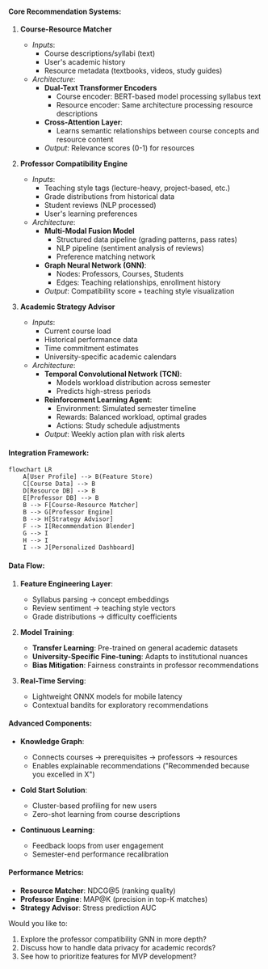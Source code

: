 #### Core Recommendation Systems:
1. **Course-Resource Matcher**  
   - *Inputs*:  
     - Course descriptions/syllabi (text)  
     - User's academic history  
     - Resource metadata (textbooks, videos, study guides)  
   - *Architecture*:  
     - **Dual-Text Transformer Encoders**  
       - Course encoder: BERT-based model processing syllabus text  
       - Resource encoder: Same architecture processing resource descriptions  
     - **Cross-Attention Layer**:  
       - Learns semantic relationships between course concepts and resource content  
     - *Output*: Relevance scores (0-1) for resources  

2. **Professor Compatibility Engine**  
   - *Inputs*:  
     - Teaching style tags (lecture-heavy, project-based, etc.)  
     - Grade distributions from historical data  
     - Student reviews (NLP processed)  
     - User's learning preferences  
   - *Architecture*:  
     - **Multi-Modal Fusion Model**  
       - Structured data pipeline (grading patterns, pass rates)  
       - NLP pipeline (sentiment analysis of reviews)  
       - Preference matching network  
     - **Graph Neural Network (GNN)**:  
       - Nodes: Professors, Courses, Students  
       - Edges: Teaching relationships, enrollment history  
     - *Output*: Compatibility score + teaching style visualization  

3. **Academic Strategy Advisor**  
   - *Inputs*:  
     - Current course load  
     - Historical performance data  
     - Time commitment estimates  
     - University-specific academic calendars  
   - *Architecture*:  
     - **Temporal Convolutional Network (TCN)**:  
       - Models workload distribution across semester  
       - Predicts high-stress periods  
     - **Reinforcement Learning Agent**:  
       - Environment: Simulated semester timeline  
       - Rewards: Balanced workload, optimal grades  
       - Actions: Study schedule adjustments  
     - *Output*: Weekly action plan with risk alerts  

#### Integration Framework:
```mermaid
flowchart LR
    A[User Profile] --> B(Feature Store)
    C[Course Data] --> B
    D[Resource DB] --> B
    E[Professor DB] --> B
    B --> F[Course-Resource Matcher]
    B --> G[Professor Engine]
    B --> H[Strategy Advisor]
    F --> I[Recommendation Blender]
    G --> I
    H --> I
    I --> J[Personalized Dashboard]
```

#### Data Flow:
1. **Feature Engineering Layer**:  
   - Syllabus parsing → concept embeddings  
   - Review sentiment → teaching style vectors  
   - Grade distributions → difficulty coefficients  

2. **Model Training**:  
   - **Transfer Learning**: Pre-trained on general academic datasets  
   - **University-Specific Fine-tuning**: Adapts to institutional nuances  
   - **Bias Mitigation**: Fairness constraints in professor recommendations  

3. **Real-Time Serving**:  
   - Lightweight ONNX models for mobile latency  
   - Contextual bandits for exploratory recommendations  

#### Advanced Components:
- **Knowledge Graph**:  
  - Connects courses → prerequisites → professors → resources  
  - Enables explainable recommendations ("Recommended because you excelled in X")  

- **Cold Start Solution**:  
  - Cluster-based profiling for new users  
  - Zero-shot learning from course descriptions  

- **Continuous Learning**:  
  - Feedback loops from user engagement  
  - Semester-end performance recalibration  

#### Performance Metrics:
- **Resource Matcher**: NDCG@5 (ranking quality)  
- **Professor Engine**: MAP@K (precision in top-K matches)  
- **Strategy Advisor**: Stress prediction AUC  

Would you like to:  
1. Explore the professor compatibility GNN in more depth?  
2. Discuss how to handle data privacy for academic records?  
3. See how to prioritize features for MVP development?